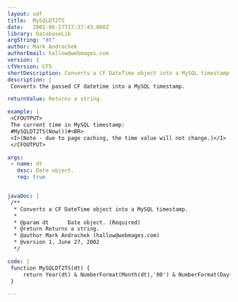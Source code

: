 ```yaml
---
layout: udf
title:  MySQLDT2TS
date:   2002-06-27T17:37:43.000Z
library: DatabaseLib
argString: "dt"
author: Mark Andrachek
authorEmail: hallow@webmages.com
version: 1
cfVersion: CF5
shortDescription: Converts a CF DateTime object into a MySQL timestamp.
description: |
 Converts the passed CF datetime into a MySQL timestamp.

returnValue: Returns a string.

example: |
 <CFOUTPUT>
 The current time in MySQL timestamp: 
 #MySQLDT2TS(Now())#<BR>
 <I>(Note - due to page caching, the time value will not change.)</I>
 </CFOUTPUT>

args:
 - name: dt
   desc: Date object.
   req: true


javaDoc: |
 /**
  * Converts a CF DateTime object into a MySQL timestamp.
  * 
  * @param dt      Date object. (Required)
  * @return Returns a string. 
  * @author Mark Andrachek (hallow@webmages.com) 
  * @version 1, June 27, 2002 
  */

code: |
 function MySQLDT2TS(dt) {
     return Year(dt) & NumberFormat(Month(dt),'00') & NumberFormat(Day(dt),'00') & NumberFormat(Hour(dt),'00') & NumberFormat(Minute(dt),'00') & NumberFormat(Second(dt),'00');
 }

---
```


